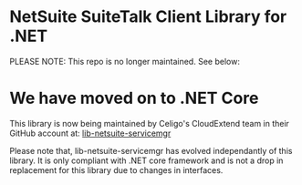 NetSuite SuiteTalk Client Library for .NET
==========================================

PLEASE NOTE: This repo is no longer maintained. See below:

# We have moved on to .NET Core

This library is now being maintained by Celigo's CloudExtend team in their GitHub account at:
[lib-netsuite-servicemgr](https://github.com/pro-celigo/lib-netsuite-servicemgr)

Please note that, lib-netsuite-servicemgr has evolved independantly of this library. It is only compliant with .NET core framework and is not a drop in replacement for this library due to changes in interfaces.
